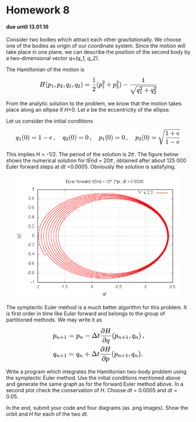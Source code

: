 # Homework 8
#### due until 13.01.16

Consider two bodies which attract each other gravitationally. We choose one of the bodies as origin of our coordinate system. Since the motion will take place in one plane, we can describe the position of the second body by a two-dimensional vector *q=(q_1, q_2)*.

The Hamiltonian of the motion is
<p align="center">
<img src="stuffy_stuff/f1.png" width="320">
</p>

From the analytic solution to the problem, we know that the motion takes place along an ellipse if *H*<0. Let *e* be the eccentricity of the ellipse.

Let us consider the initial conditions
<p align="center">
<img src="stuffy_stuff/f2.png" width="450">
</p>

This implies H = -1/2. The period of the solution is 2<img src="stuffy_stuff/f3.png" width="10">. The figure below shows the numerical solution for *tEnd* = 20<img src="stuffy_stuff/f3.png" width="10">, obtained after about 125 000 Euler forward steps at *dt* =0.0005. Obviously the solution is satisfying.

<p align="center">
<img src="stuffy_stuff/euler.png" width="450">
</p>

The symplectic Euler method is a much better algorithm for this problem. It is first order in time like Euler forward and belongs to the group of partitioned methods. We may write it as

<p align="center">
<img src="stuffy_stuff/se.png" width="250">
</p>

Write a program which integrates the Hamiltonian two-body problem using the symplectic Euler method. Use the initial conditions mentioned above and generate the same graph as for the forward Euler method above. In a second plot check the conservation of *H*. Choose *dt* = 0.0005 and *dt* = 0.05.

In the end, submit your code and four diagrams (as .png images). Show the orbit and *H* for each of the two *dt*.
